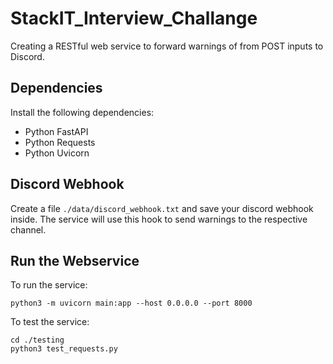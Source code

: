 # StackIT_Interview_Challange
Creating a RESTful web service to forward warnings of from POST inputs to Discord.

## Dependencies
Install the following dependencies:
- Python FastAPI
- Python Requests
- Python Uvicorn

## Discord Webhook
Create a file `./data/discord_webhook.txt` and save your discord webhook inside.
The service will use this hook to send warnings to the respective channel.

## Run the Webservice
To run the service:
````
python3 -m uvicorn main:app --host 0.0.0.0 --port 8000
````
  
To test the service:
````
cd ./testing
python3 test_requests.py
````